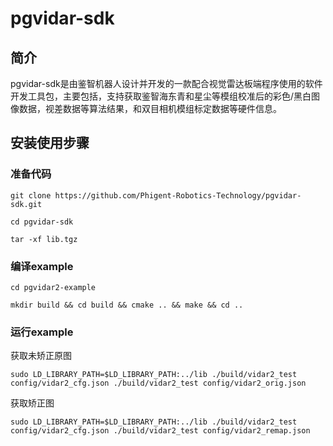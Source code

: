 # pgvidar-sdk

## 简介

pgvidar-sdk是由鉴智机器人设计并开发的一款配合视觉雷达板端程序使用的软件开发工具包，主要包括，支持获取鉴智海东青和星尘等模组校准后的彩色/黑白图像数据，视差数据等算法结果，和双目相机模组标定数据等硬件信息。

## 安装使用步骤

### 准备代码

`git clone https://github.com/Phigent-Robotics-Technology/pgvidar-sdk.git`

`cd pgvidar-sdk`

`tar -xf lib.tgz`

### 编译example

`cd pgvidar2-example`

`mkdir build && cd build && cmake .. && make && cd ..`

### 运行example

获取未矫正原图

`sudo LD_LIBRARY_PATH=$LD_LIBRARY_PATH:../lib ./build/vidar2_test config/vidar2_cfg.json ./build/vidar2_test config/vidar2_orig.json`

获取矫正图

`sudo LD_LIBRARY_PATH=$LD_LIBRARY_PATH:../lib ./build/vidar2_test config/vidar2_cfg.json ./build/vidar2_test config/vidar2_remap.json`
